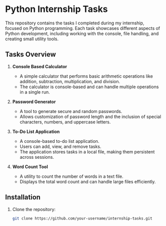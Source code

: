 # Python Internship Tasks

This repository contains the tasks I completed during my internship, focused on Python programming. Each task showcases different aspects of Python development, including working with the console, file handling, and creating small utility tools.

## Tasks Overview

1. **Console Based Calculator**
   - A simple calculator that performs basic arithmetic operations like addition, subtraction, multiplication, and division.
   - The calculator is console-based and can handle multiple operations in a single run.

2. **Password Generator**
   - A tool to generate secure and random passwords.
   - Allows customization of password length and the inclusion of special characters, numbers, and uppercase letters.

3. **To-Do List Application**
   - A console-based to-do list application.
   - Users can add, view, and remove tasks.
   - The application stores tasks in a local file, making them persistent across sessions.

4. **Word Count Tool**
   - A utility to count the number of words in a text file.
   - Displays the total word count and can handle large files efficiently.

## Installation

1. Clone the repository:
   ```bash
   git clone https://github.com/your-username/internship-tasks.git
